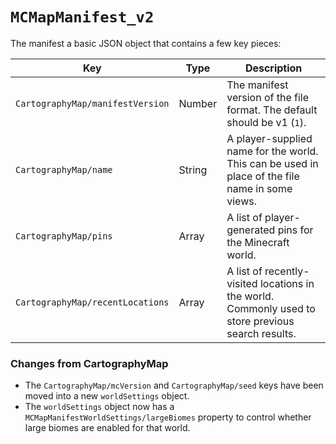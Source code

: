 # ``MCMapManifest_v2``

The manifest a basic JSON object that contains a few key pieces:

| Key                                | Type   | Description                                                                                          |
| ---------------------------------- | ------ | --------------------------------------------------------------------------------------------------   |
| ``CartographyMap/manifestVersion`` | Number | The manifest version of the file format. The default should be v1 (`1`).                             |
| ``CartographyMap/name``            | String | A player-supplied name for the world. This can be used in place of the file name in some views.      |
| ``CartographyMap/pins``            | Array  | A list of player-generated pins for the Minecraft world.                                             |
| ``CartographyMap/recentLocations`` | Array  | A list of recently-visited locations in the world. Commonly used to store previous search results.   |

### Changes from CartographyMap

- The ``CartographyMap/mcVersion`` and ``CartographyMap/seed`` keys have
  been moved into a new ``worldSettings`` object.
- The ``worldSettings`` object now has a
  ``MCMapManifestWorldSettings/largeBiomes`` property to control whether
  large biomes are enabled for that world.
